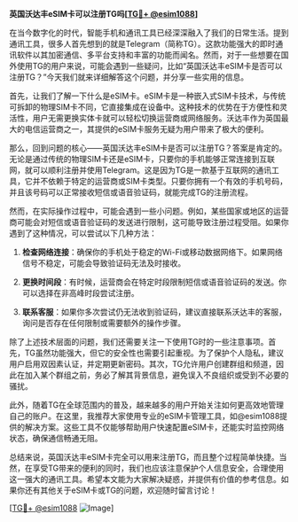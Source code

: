 **英国沃达丰eSIM卡可以注册TG吗[[TG💪+ @esim1088](https://t.me/s/esim1088)]**

在当今数字化的时代，智能手机和通讯工具已经深深融入了我们的日常生活。提到通讯工具，很多人首先想到的就是Telegram（简称TG）。这款功能强大的即时通讯软件以其加密通信、多平台支持和丰富的功能而闻名。然而，对于一些想要在国外使用TG的用户来说，可能会遇到一些疑问，比如“英国沃达丰eSIM卡是否可以注册TG？”今天我们就来详细解答这个问题，并分享一些实用的信息。

首先，让我们了解一下什么是eSIM卡。eSIM卡是一种嵌入式SIM卡技术，与传统可拆卸的物理SIM卡不同，它直接集成在设备中。这种技术的优势在于方便性和灵活性，用户无需更换实体卡就可以轻松切换运营商或网络服务。沃达丰作为英国最大的电信运营商之一，其提供的eSIM卡服务无疑为用户带来了极大的便利。

那么，回到问题的核心——英国沃达丰eSIM卡是否可以注册TG？答案是肯定的。无论是通过传统的物理SIM卡还是eSIM卡，只要你的手机能够正常连接到互联网，就可以顺利注册并使用Telegram。这是因为TG是一款基于互联网的通讯工具，它并不依赖于特定的运营商或SIM卡类型。只要你拥有一个有效的手机号码，并且该号码可以正常接收短信或语音验证码，就能完成TG的注册流程。

然而，在实际操作过程中，可能会遇到一些小问题。例如，某些国家或地区的运营商可能会对短信或语音验证码的发送进行限制，这可能导致注册过程受阻。如果你遇到了这种情况，可以尝试以下几种方法：

1. **检查网络连接**：确保你的手机处于稳定的Wi-Fi或移动数据网络下。如果网络信号不稳定，可能会导致验证码无法及时接收。
   
2. **更换时间段**：有时候，运营商会在特定时段限制短信或语音验证码的发送。你可以选择在非高峰时段尝试注册。

3. **联系客服**：如果你多次尝试仍无法收到验证码，建议直接联系沃达丰的客服，询问是否存在任何限制或需要额外的操作步骤。

除了上述技术层面的问题，我们还需要关注一下使用TG时的一些注意事项。首先，TG虽然功能强大，但它的安全性也需要引起重视。为了保护个人隐私，建议用户启用双因素认证，并定期更新密码。其次，TG允许用户创建群组和频道，因此在加入某个群组之前，务必了解其背景信息，避免误入不良组织或受到不必要的骚扰。

此外，随着TG在全球范围内的普及，越来越多的用户开始关注如何更高效地管理自己的账户。在这里，我推荐大家使用专业的eSIM卡管理工具，如@esim1088提供的解决方案。这些工具不仅能够帮助用户快速配置eSIM卡，还能实时监控网络状态，确保通信畅通无阻。

总结来说，英国沃达丰eSIM卡完全可以用来注册TG，而且整个过程简单快捷。当然，在享受TG带来的便利的同时，我们也应该注意保护个人信息安全，合理使用这一强大的通讯工具。希望本文能为大家解决疑惑，并提供有价值的参考信息。如果你还有其他关于eSIM卡或TG的问题，欢迎随时留言讨论！

[[TG💪+ @esim1088](https://t.me/s/esim1088) ![Image](https://i.postimg.cc/4NQfJmqS/Snipaste-2025-05-13-00-14-12.png)]